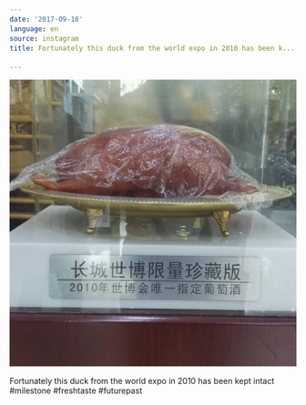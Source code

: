 ```yaml
---
date: '2017-09-18'
language: en
source: instagram
title: Fortunately this duck from the world expo in 2010 has been k...

---
```


![](/uploads/instagram/201709/5640c0bec4e1875b3d3c5eaf94eb268f.jpg)

Fortunately this duck from the world expo in 2010 has been kept intact #milestone #freshtaste #futurepast
            